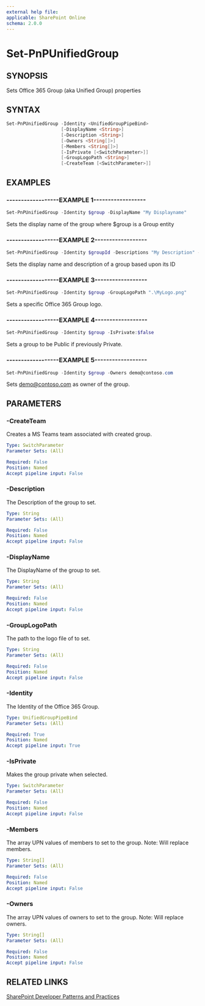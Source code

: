 ```yaml
---
external help file:
applicable: SharePoint Online
schema: 2.0.0
---
```

# Set-PnPUnifiedGroup

## SYNOPSIS
Sets Office 365 Group (aka Unified Group) properties

## SYNTAX 

```powershell
Set-PnPUnifiedGroup -Identity <UnifiedGroupPipeBind>
                    [-DisplayName <String>]
                    [-Description <String>]
                    [-Owners <String[]>]
                    [-Members <String[]>]
                    [-IsPrivate [<SwitchParameter>]]
                    [-GroupLogoPath <String>]
                    [-CreateTeam [<SwitchParameter>]]
```

## EXAMPLES

### ------------------EXAMPLE 1------------------
```powershell
Set-PnPUnifiedGroup -Identity $group -DisplayName "My Displayname"
```

Sets the display name of the group where $group is a Group entity

### ------------------EXAMPLE 2------------------
```powershell
Set-PnPUnifiedGroup -Identity $groupId -Descriptions "My Description" -DisplayName "My DisplayName"
```

Sets the display name and description of a group based upon its ID

### ------------------EXAMPLE 3------------------
```powershell
Set-PnPUnifiedGroup -Identity $group -GroupLogoPath ".\MyLogo.png"
```

Sets a specific Office 365 Group logo.

### ------------------EXAMPLE 4------------------
```powershell
Set-PnPUnifiedGroup -Identity $group -IsPrivate:$false
```

Sets a group to be Public if previously Private.

### ------------------EXAMPLE 5------------------
```powershell
Set-PnPUnifiedGroup -Identity $group -Owners demo@contoso.com
```

Sets demo@contoso.com as owner of the group.

## PARAMETERS

### -CreateTeam
Creates a MS Teams team associated with created group.

```yaml
Type: SwitchParameter
Parameter Sets: (All)

Required: False
Position: Named
Accept pipeline input: False
```

### -Description
The Description of the group to set.

```yaml
Type: String
Parameter Sets: (All)

Required: False
Position: Named
Accept pipeline input: False
```

### -DisplayName
The DisplayName of the group to set.

```yaml
Type: String
Parameter Sets: (All)

Required: False
Position: Named
Accept pipeline input: False
```

### -GroupLogoPath
The path to the logo file of to set.

```yaml
Type: String
Parameter Sets: (All)

Required: False
Position: Named
Accept pipeline input: False
```

### -Identity
The Identity of the Office 365 Group.

```yaml
Type: UnifiedGroupPipeBind
Parameter Sets: (All)

Required: True
Position: Named
Accept pipeline input: True
```

### -IsPrivate
Makes the group private when selected.

```yaml
Type: SwitchParameter
Parameter Sets: (All)

Required: False
Position: Named
Accept pipeline input: False
```

### -Members
The array UPN values of members to set to the group. Note: Will replace members.

```yaml
Type: String[]
Parameter Sets: (All)

Required: False
Position: Named
Accept pipeline input: False
```

### -Owners
The array UPN values of owners to set to the group. Note: Will replace owners.

```yaml
Type: String[]
Parameter Sets: (All)

Required: False
Position: Named
Accept pipeline input: False
```

## RELATED LINKS

[SharePoint Developer Patterns and Practices](https://aka.ms/sppnp)